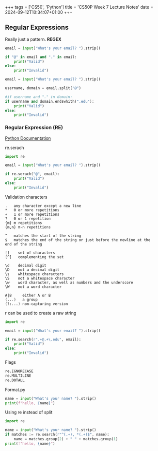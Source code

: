 +++
tags = ['CS50', 'Python']
title = 'CS50P Week 7 Lecture Notes'
date = 2024-09-12T10:34:07+01:00
+++

## Regular Expressions

Really just a pattern. **REGEX**

```python
email = input("What's your email? ").strip()

if "@" in email and "." in email:
	print("Valid")
else:
	print("Invalid")
```

```python
email = input("What's your email? ").strip()

username, domain = email.split("@")

#if username and "." in domain:
if username and domain.endswhith(".edu"):
	print("Valid")
else:
	print("Invalid")
```

### Regular Expression (RE)

[Python Documentation](https://docs.python.org/3/library/re.html)

re.serach

```python
import re

email = input("What's your email? ").strip()

if re.serach("@", email):
	print("Valid")
else:
	print("Invalid")
```

Validation characters

```
.   any character except a new line
*   0 or more repetitions
+   1 or more repetitions
?   0 or 1 repetition
{m} m repetitions
{m,n} m-n repetitions

^   matches the start of the string
$   matches the end of the string or just before the newline at the end of the string

[]    set of characters
[^]   complementing the set

\d    decimal digit
\D    not a decimal digit
\s    whitespace characters
\S    not a whitespace character
\w    word character, as well as numbers and the underscore
\W    not a word character

A|B     either A or B
(...)   a group
(?:...) non-capturing version
```

r can be used to create a raw string

```python
import re

email = input("What's your email? ").strip()

if re.search(r".+@.+\.edu", email):
    print("Valid")
else:
    print("Invalid")
```

Flags

```python
re.IGNORECASE
re.MULTILINE
re.DOTALL
```

Format.py

```python
name = input("What's your name? ").strip()
print(f"hello, {name}")


```

Using re instead of split

```python
import re

name = input("What's your name? ").strip()
if matches := re.search(r"^(.+), *(.+)$", name):
    name = matches.group(2) + " " + matches.group(1)
print(f"hello, {name}")
```
